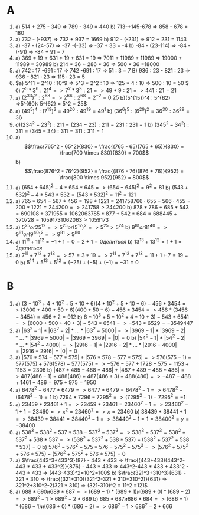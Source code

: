 # A
1. a) 514 + 275 - 349 => 789 - 349 = 440    b) 713-+145-678 => 858 - 678 = 180
2. a) 732 - (-937) => 732 + 937 = 1669 b) 912 - (-231) => 912 + 231 = 1143
3. a) -37 - (24-57) => -37 -(-33) => -37 + 33 = -4 b) -84 - (23-114) => -84 - (-91) => -84 + 91 = 7
4. a) 369 * 19 + 631 * 19 + 631 * 19 => 7011 + 11989 + 11989 => 19000 + 11989 = 30989 b) 214 * 36 + 286 * 36 => 500 * 36 =18000
5. a) 742 : 17 -691 : 17 => 742 -691 : 17 => 51 : 3 = 7 B) 936 : 23 - 821 : 23 => 936 - 821 : 23 => 115 : 23 = 5
6. $a) 5^11 * 2^10 : 10^9 => 5^3 * 2^2 : 10 => 125 * 4 : 10 => 500 : 10 = 50 $ б) $7^5 * 3^6 : 21^4 => 7^2 * 3^3 : 21 => 49 * 9 : 21 => 441 : 21 = 21$
7. а) $(2^{33})^2 : 2^{68} => 2^{66} : 2^{68} = 2^{-2}=0.25$ b)(5^{15})^4 : 5^{62} =>5^{60}: 5^{62} = 5^2 = 25$
8. a) $(49^5)^4 :(7^{19})^2 = 49^{20} : 49^{19} = 49^1$ b) $(36^6)^5:(6^{29})^2 = 36^{30}:36^{29}=36$
9. $a) (234^2-23^2) : 211 = (234-23):211 = 231:231 = 1$ b) $(345^2-34^2):311 =(345-34):311 = 311:311= 1$
10. a) $$\frac{765^2 - 65^2}{830} = \frac{(765 - 65)(765 + 65)}{830} = \frac{700 \times 830}{830} = 700$$ b) $$\frac{876^2 - 76^2}{952} = \frac{(876 - 76)(876 + 76)}{952} = \frac{800 \times 952}{952} = 800$$
11. a) $(654+645)^2-4 * 654 * 645 => (654−645)^2=9^2=81$ b) $(543+532)^2-4 * 543 * 532 =(543+532)^2=11^2=121$
12. a) $765 * 654-567 * 456=198 * 1221=241758 766⋅655−566⋅455=200 * 1221=244200=> 241758>244200$ b) $878 * 786+685 * 543=690108+371955=1062063 785 * 877+542 * 684=688445+370728=1059173 1062063>1059173$
13. a) $5^{25} or 25^{12} => 5^{25} or (5^{12})^2 => 5^{25}> 5^{24}$ b) $9^{81} or 81^{40} => 9^{81} or (9^{40})^2 => 9^{81} > 9^{80}$
14. а) $11^{11} + 11^{12} = -1 + 1 =0 = 2 + 1 =0 делиться$ b) $13^{13}+13^{12} = 1 + 1 =2 делиться$
15. а) $7^{11} + 7^{12} + 7^{13}=> 57 = 3 * 19 => 7^{11} + 7^{12} +7^{13} = 11 + 1 +7 = 19 = 0$ b) $5^14 + 5^13 + 5^12 =(-25) + (-5) + (-1) = -31 =0$
# B
1. a) $(3 * 10^3 + 4 * 10^2 + 5 * 10 + 6)(4 * 10^2 + 5 * 10 + 6) -456 * 3454 => (3000 + 400 + 50 + 6)(400 + 50 +6) - 456 * 3454 => 456 * (3456 - 3454) = 456 * 2 = 912$ b) $6 * 10^3 + 5 * 10^2 + 4 * 10 + 3) -543 * 6541 => (6000 + 500 + 40 +3) -543 * 6541 => −543 * 6529 = −3549447$
2. a) $|63^2 - 1| * |63^2 - 2| * ... * |63^2 - 5000| => |3969 -1| * |3969 -2| * ... * |3969 -5000| = |3969 -3969| = |0| =0$ b) $|54^2 - 1| * |54^2 -2| * ... * |54^2 - 4000| => |2916-1| * |2916-2| * ...* |2916-4000| = |2916-2916|=|0| =0$
3. a) $|576 * 574-577 * 575| + |576 * 578-577 * 575| => 576(575 -1) - 577(575) + 576(578) -577(575) => -576-577 + 1728-575=1153+1153=2306$ b) $|487 * 485-488 * 486| + |487 * 489-488 * 486|=> 487(486-1)-488(486) + 487(486+3)-488(486)=> -487-488 + 1461-486 =975+975=1950$
4. a) $6478^2-6477 * 6479 => 6477 * 6479 = 6478^2 -1 => 6478^2-(6478^2-1) = 1$ b) $7294 * 7296 - 7295^2 => (7295^2-1) - 7295^2 = -1$
5. а) $23459 * 23461 + 1 => 23459 * 23461= 23460^2 - 1 => 23460^2 - 1 + 1 = 23460 => x^2 = 23460^2 => x = 23460$ b) $38439 * 38441 + 1 => 38439 * 38441= 38440^2 - 1 => 38440^2 - 1 = 1 =38400^2 = y = -38400$
6. a) $538^3-538^2-537 * 538-537^2-537^3 => 538^3-537^3=538^2+537^2+538 * 537 => (538^2+537^2+538 * 537)-(538^2+537^2+538 * 537) = 0$ b) $576^3-576^2-575 * 576-575^2-575^3 => (576^2+575^2 + 576 * 575)- (576^2+575^2 + 576 * 575) = 0$
7. a) $\frac{443^3+433^3}{87} - 443 * 433 => \frac{(443+433)(443^2-443 * 433 + 433^2)}{876} - 443 * 433 => 443^2-443 * 433 + 433^2 - 443 * 433 => (443-433)^2=10^2=100$ b) $\frac{321^3+310^3}{631} - 321 * 310 => \frac{(321+310)(321^2-321 * 310+310^2)}{631} => 321^2+310^2-2(321 * 310) => (321-310)^2 = 11^2 =121$
8. а) $688 * 690 и 689 * 687=> (689 -1) * (689+1) и (689+0) * (689-2)=>689^2-1>689^2-2*689$ b) $685 * 687 и 686 * 684=> (686-1) * (686+1) и (686+0) * (686-2) => 686^2-1 > 686^2-2 * 666$
